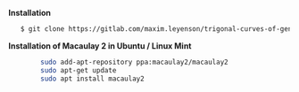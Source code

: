 
**Installation**

```bash
   $ git clone https://gitlab.com/maxim.leyenson/trigonal-curves-of-genus-five
```

**Installation of Macaulay 2 in Ubuntu / Linux Mint**
```bash
        sudo add-apt-repository ppa:macaulay2/macaulay2
        sudo apt-get update
        sudo apt install macaulay2
```
